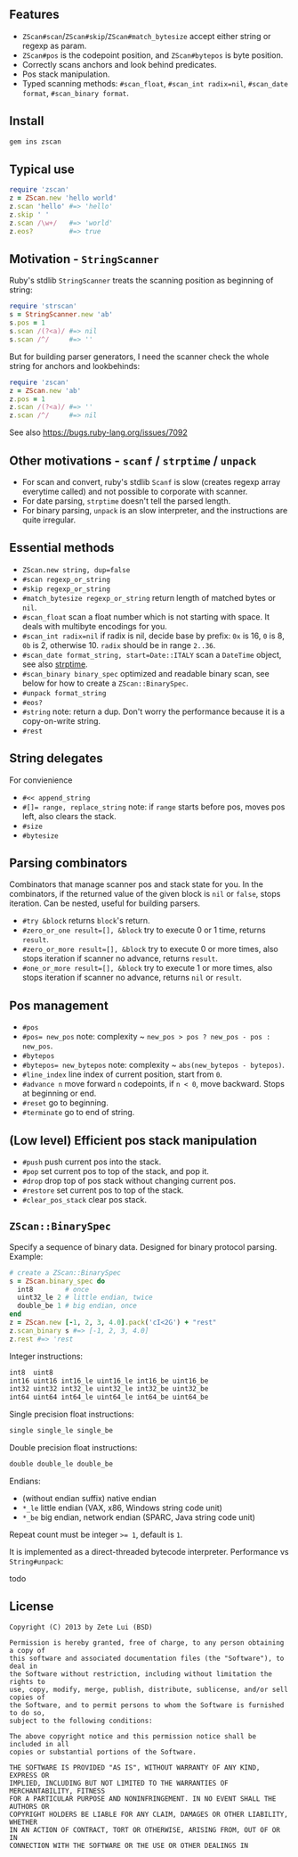 ## Features

- `ZScan#scan`/`ZScan#skip`/`ZScan#match_bytesize` accept either string or regexp as param.
- `ZScan#pos` is the codepoint position, and `ZScan#bytepos` is byte position.
- Correctly scans anchors and look behind predicates.
- Pos stack manipulation.
- Typed scanning methods: `#scan_float`, `#scan_int radix=nil`, `#scan_date format`, `#scan_binary format`.

## Install

```bash
gem ins zscan
```

## Typical use

``` ruby
require 'zscan'
z = ZScan.new 'hello world'
z.scan 'hello' #=> 'hello'
z.skip ' '
z.scan /\w+/   #=> 'world'
z.eos?         #=> true
```

## Motivation - `StringScanner`

Ruby's stdlib `StringScanner` treats the scanning position as beginning of string:

```ruby
require 'strscan'
s = StringScanner.new 'ab'
s.pos = 1
s.scan /(?<a)/ #=> nil
s.scan /^/     #=> ''
```

But for building parser generators, I need the scanner check the whole string for anchors and lookbehinds:

```ruby
require 'zscan'
z = ZScan.new 'ab'
z.pos = 1
z.scan /(?<a)/ #=> ''
z.scan /^/     #=> nil
```

See also https://bugs.ruby-lang.org/issues/7092

## Other motivations - `scanf` / `strptime` / `unpack`

- For scan and convert, ruby's stdlib `Scanf` is slow (creates regexp array everytime called) and not possible to corporate with scanner.
- For date parsing, `strptime` doesn't tell the parsed length.
- For binary parsing, `unpack` is an slow interpreter, and the instructions are quite irregular.

## Essential methods

- `ZScan.new string, dup=false`
- `#scan regexp_or_string`
- `#skip regexp_or_string`
- `#match_bytesize regexp_or_string` return length of matched bytes or `nil`.
- `#scan_float` scan a float number which is not starting with space. It deals with multibyte encodings for you.
- `#scan_int radix=nil` if radix is nil, decide base by prefix: `0x` is 16, `0` is 8, `0b` is 2, otherwise 10. `radix` should be in range `2..36`.
- `#scan_date format_string, start=Date::ITALY` scan a `DateTime` object, see also [strptime](http://rubydoc.info/stdlib/date/DateTime.strptime).
- `#scan_binary binary_spec` optimized and readable binary scan, see below for how to create a `ZScan::BinarySpec`.
- `#unpack format_string`
- `#eos?`
- `#string` note: return a dup. Don't worry the performance because it is a copy-on-write string.
- `#rest`

## String delegates

For convienience

- `#<< append_string`
- `#[]= range, replace_string` note: if `range` starts before pos, moves pos left, also clears the stack.
- `#size`
- `#bytesize`

## Parsing combinators

Combinators that manage scanner pos and stack state for you. In the combinators, if the returned value of the given block is `nil` or `false`, stops iteration. Can be nested, useful for building parsers.

- `#try &block` returns `block`'s return.
- `#zero_or_one result=[], &block` try to execute 0 or 1 time, returns `result`.
- `#zero_or_more result=[], &block` try to execute 0 or more times, also stops iteration if scanner no advance, returns `result`.
- `#one_or_more result=[], &block` try to execute 1 or more times, also stops iteration if scanner no advance, returns `nil` or `result`.

## Pos management

- `#pos`
- `#pos= new_pos` note: complexity ~ `new_pos > pos ? new_pos - pos : new_pos`.
- `#bytepos`
- `#bytepos= new_bytepos` note: complexity ~ `abs(new_bytepos - bytepos)`.
- `#line_index` line index of current position, start from `0`.
- `#advance n` move forward `n` codepoints, if `n < 0`, move backward. Stops at beginning or end.
- `#reset` go to beginning.
- `#terminate` go to end of string.

## (Low level) Efficient pos stack manipulation

- `#push` push current pos into the stack.
- `#pop` set current pos to top of the stack, and pop it.
- `#drop` drop top of pos stack without changing current pos.
- `#restore` set current pos to top of the stack.
- `#clear_pos_stack` clear pos stack.

## `ZScan::BinarySpec`

Specify a sequence of binary data. Designed for binary protocol parsing. Example:

```ruby
# create a ZScan::BinarySpec
s = ZScan.binary_spec do
  int8        # once
  uint32_le 2 # little endian, twice
  double_be 1 # big endian, once
end
z = ZScan.new [-1, 2, 3, 4.0].pack('cI<2G') + "rest"
z.scan_binary s #=> [-1, 2, 3, 4.0]
z.rest #=> 'rest
```

Integer instructions:

```ruby
int8  uint8
int16 uint16 int16_le uint16_le int16_be uint16_be
int32 uint32 int32_le uint32_le int32_be uint32_be
int64 uint64 int64_le uint64_le int64_be uint64_be
```

Single precision float instructions:

```ruby
single single_le single_be
```

Double precision float instructions:

```ruby
double double_le double_be
```

Endians:

- (without endian suffix) native endian
- `*_le` little endian (VAX, x86, Windows string code unit)
- `*_be` big endian, network endian (SPARC, Java string code unit)

Repeat count must be integer `>= 1`, default is `1`.

It is implemented as a direct-threaded bytecode interpreter. Performance vs `String#unpack`:

todo

## License

```
Copyright (C) 2013 by Zete Lui (BSD)

Permission is hereby granted, free of charge, to any person obtaining a copy of
this software and associated documentation files (the "Software"), to deal in
the Software without restriction, including without limitation the rights to
use, copy, modify, merge, publish, distribute, sublicense, and/or sell copies of
the Software, and to permit persons to whom the Software is furnished to do so,
subject to the following conditions:

The above copyright notice and this permission notice shall be included in all
copies or substantial portions of the Software.

THE SOFTWARE IS PROVIDED "AS IS", WITHOUT WARRANTY OF ANY KIND, EXPRESS OR
IMPLIED, INCLUDING BUT NOT LIMITED TO THE WARRANTIES OF MERCHANTABILITY, FITNESS
FOR A PARTICULAR PURPOSE AND NONINFRINGEMENT. IN NO EVENT SHALL THE AUTHORS OR
COPYRIGHT HOLDERS BE LIABLE FOR ANY CLAIM, DAMAGES OR OTHER LIABILITY, WHETHER
IN AN ACTION OF CONTRACT, TORT OR OTHERWISE, ARISING FROM, OUT OF OR IN
CONNECTION WITH THE SOFTWARE OR THE USE OR OTHER DEALINGS IN
```
